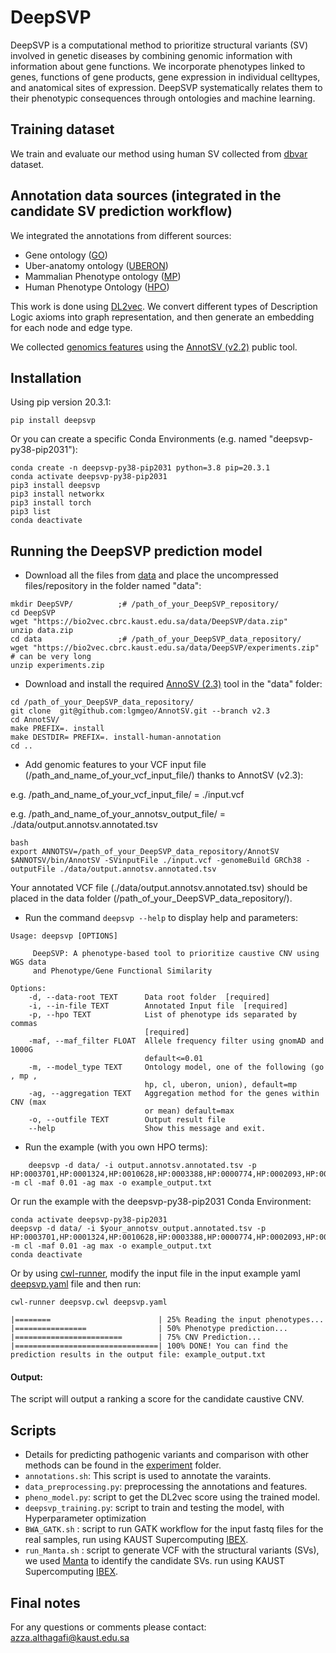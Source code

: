 # DeepSVP
DeepSVP is a computational method to prioritize structural variants (SV) involved in genetic diseases by combining genomic information with information about gene functions. We incorporate phenotypes linked to genes, functions of gene products, gene expression in individual celltypes, and anatomical sites of expression. DeepSVP systematically relates them to their phenotypic consequences through ontologies and machine learning.
                                                                  
## Training dataset
We train and evaluate our method using human SV collected from [dbvar](https://ftp.ncbi.nlm.nih.gov/pub/dbVar/data/Homo_sapiens/by_assembly/GRCh38/vcf/) dataset.

## Annotation data sources (integrated in the candidate SV prediction workflow)
We integrated the annotations from different sources:
- Gene ontology ([GO](http://geneontology.org/docs/download-go-annotations/))
- Uber-anatomy ontology ([UBERON](https://www.ebi.ac.uk/ols/ontologies/uberon))
- Mammalian Phenotype ontology ([MP](http://www.informatics.jax.org/vocab/mp_ontology))
- Human Phenotype Ontology ([HPO](https://hpo.jax.org/app/download/annotation))

This work is done using [DL2vec](https://github.com/bio-ontology-research-group/DL2Vec). We convert different types of Description Logic axioms into graph representation, and then generate an embedding for each node and edge type.

We collected [genomics features](https://lbgi.fr/AnnotSV/annotations) using the [AnnotSV (v2.2)](https://lbgi.fr/AnnotSV/downloads) public tool. 


## Installation 
Using pip version 20.3.1:
```
pip install deepsvp
```

Or you can create a specific Conda Environments (e.g. named "deepsvp-py38-pip2031"):
```
conda create -n deepsvp-py38-pip2031 python=3.8 pip=20.3.1
conda activate deepsvp-py38-pip2031
pip3 install deepsvp
pip3 install networkx
pip3 install torch
pip3 list
conda deactivate
```

## Running the DeepSVP prediction model 
- Download all the files from [data](https://bio2vec.cbrc.kaust.edu.sa/data/DeepSVP/) and place the uncompressed files/repository in the folder named "data":
```
mkdir DeepSVP/          ;# /path_of_your_DeepSVP_repository/
cd DeepSVP
wget "https://bio2vec.cbrc.kaust.edu.sa/data/DeepSVP/data.zip"
unzip data.zip
cd data                 ;# /path_of_your_DeepSVP_data_repository/
wget "https://bio2vec.cbrc.kaust.edu.sa/data/DeepSVP/experiments.zip"   # can be very long
unzip experiments.zip
```
- Download and install the required [AnnoSV (2.3)](https://lbgi.fr/AnnotSV/downloads) tool in the "data" folder:
```
cd /path_of_your_DeepSVP_data_repository/
git clone  git@github.com:lgmgeo/AnnotSV.git --branch v2.3
cd AnnotSV/
make PREFIX=. install
make DESTDIR= PREFIX=. install-human-annotation
cd ..
```

- Add genomic features to your VCF input file (/path_and_name_of_your_vcf_input_file/) thanks to AnnotSV (v2.3):

e.g. /path_and_name_of_your_vcf_input_file/ = ./input.vcf

e.g. /path_and_name_of_your_annotsv_output_file/ = ./data/output.annotsv.annotated.tsv
     
```
bash 
export ANNOTSV=/path_of_your_DeepSVP_data_repository/AnnotSV
$ANNOTSV/bin/AnnotSV -SVinputFile ./input.vcf -genomeBuild GRCh38 -outputFile ./data/output.annotsv.annotated.tsv
```
Your annotated VCF file (./data/output.annotsv.annotated.tsv) should be placed in the data folder (/path_of_your_DeepSVP_data_repository/). 

- Run the command `deepsvp --help` to display help and parameters:
```
Usage: deepsvp [OPTIONS]
      
     DeepSVP: A phenotype-based tool to prioritize caustive CNV using WGS data
     and Phenotype/Gene Functional Similarity
  
Options:
    -d, --data-root TEXT      Data root folder  [required]
    -i, --in-file TEXT        Annotated Input file  [required]
    -p, --hpo TEXT            List of phenotype ids separated by commas
                              [required]
    -maf, --maf_filter FLOAT  Allele frequency filter using gnomAD and 1000G
                              default<=0.01
    -m, --model_type TEXT     Ontology model, one of the following (go , mp ,
                              hp, cl, uberon, union), default=mp
    -ag, --aggregation TEXT   Aggregation method for the genes within CNV (max
                              or mean) default=max
    -o, --outfile TEXT        Output result file
    --help                    Show this message and exit.        
```

- Run the example (with you own HPO terms):
```
    deepsvp -d data/ -i output.annotsv.annotated.tsv -p HP:0003701,HP:0001324,HP:0010628,HP:0003388,HP:0000774,HP:0002093,HP:0000508,HP:0000218 -m cl -maf 0.01 -ag max -o example_output.txt
```    
Or run the example with the deepsvp-py38-pip2031 Conda Environment:
```
conda activate deepsvp-py38-pip2031
deepsvp -d data/ -i $your_annotsv_output.annotated.tsv -p HP:0003701,HP:0001324,HP:0010628,HP:0003388,HP:0000774,HP:0002093,HP:0000508,HP:0000218 -m cl -maf 0.01 -ag max -o example_output.txt
conda deactivate
```
Or by using [cwl-runner](https://github.com/common-workflow-language/cwltool), modify the input file in the input example yaml [deepsvp.yaml](https://github.com/bio-ontology-research-group/DeepSVP/blob/master/deepsvp.yaml) file and then run:

	cwl-runner deepsvp.cwl deepsvp.yaml 
    
 ```   
 |========                        | 25% Reading the input phenotypes...
 |================                | 50% Phenotype prediction... 
 |========================        | 75% CNV Prediction... 
 |================================| 100% DONE! You can find the prediction results in the output file: example_output.txt
```



#### Output:
The script will output a ranking a score for the candidate caustive CNV. 

## Scripts 
- Details for predicting pathogenic variants and comparison with other methods can be found in the [experiment](https://github.com/bio-ontology-research-group/DL2Vec/tree/master/Experiment) folder.
- ``annotations.sh``: This script is used to annotate the varaints.
- ``data_preprocessing.py``: preprocessing the annotations and features.
- ``pheno_model.py``: script to get the DL2vec score using the trained model.
- ``deepsvp_training.py``: script to train and testing the model, with Hyperparameter optimization
- ``BWA_GATK.sh`` : script to run GATK workflow for the input fastq files for the real samples, run using KAUST Supercomputing [IBEX](https://www.hpc.kaust.edu.sa/ibex).
- ``run_Manta.sh`` : script to generate VCF with the structural variants (SVs), we used [Manta](https://github.com/Illumina/manta) to identify the candidate SVs.  run using KAUST Supercomputing [IBEX](https://www.hpc.kaust.edu.sa/ibex).

## Final notes
For any questions or comments please contact: azza.althagafi@kaust.edu.sa

